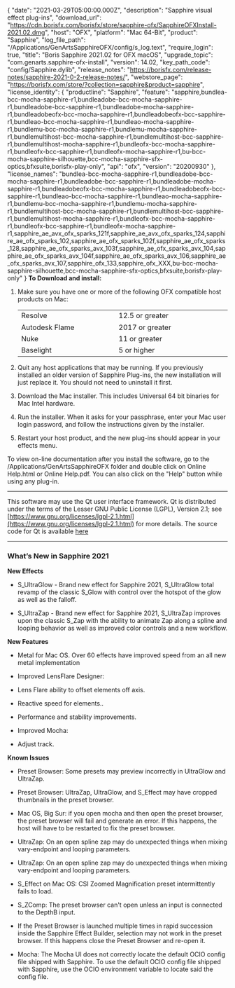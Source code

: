 {
  "date": "2021-03-29T05:00:00.000Z",
  "description": "Sapphire visual effect plug-ins",
  "download_url": "https://cdn.borisfx.com/borisfx/store/sapphire-ofx/SapphireOFXInstall-2021.02.dmg",
  "host": "OFX",
  "platform": "Mac 64-Bit",
  "product": "Sapphire",
  "log_file_path": "/Applications/GenArtsSapphireOFX/config/s_log.text",
  "require_login": true,
  "title": "Boris Sapphire 2021.02 for OFX macOS",
  "upgrade_topic": "com.genarts.sapphire-ofx-install",
  "version": 14.02,
  "key_path_code": "config/Sapphire.dylib",
  "release_notes": "https://borisfx.com/release-notes/sapphire-2021-0-2-release-notes/",
  "webstore_page": "https://borisfx.com/store/?collection=sapphire&product=sapphire",
  "license_identity": {
    "productline": "Sapphire",
    "feature": "sapphire,bundlea-bcc-mocha-sapphire-r1,bundleadobe-bcc-mocha-sapphire-r1,bundleadobe-bcc-sapphire-r1,bundleadobe-mocha-sapphire-r1,bundleadobeofx-bcc-mocha-sapphire-r1,bundleadobeofx-bcc-sapphire-r1,bundleao-bcc-mocha-sapphire-r1,bundleao-mocha-sapphire-r1,bundlemu-bcc-mocha-sapphire-r1,bundlemu-mocha-sapphire-r1,bundlemultihost-bcc-mocha-sapphire-r1,bundlemultihost-bcc-sapphire-r1,bundlemultihost-mocha-sapphire-r1,bundleofx-bcc-mocha-sapphire-r1,bundleofx-bcc-sapphire-r1,bundleofx-mocha-sapphire-r1,bu-bcc-mocha-sapphire-silhouette,bcc-mocha-sapphire-sfx-optics,bfxsuite,borisfx-play-only",
    "api": "ofx",
    "version": "20200930"
  },
  "license_names": "bundlea-bcc-mocha-sapphire-r1,bundleadobe-bcc-mocha-sapphire-r1,bundleadobe-bcc-sapphire-r1,bundleadobe-mocha-sapphire-r1,bundleadobeofx-bcc-mocha-sapphire-r1,bundleadobeofx-bcc-sapphire-r1,bundleao-bcc-mocha-sapphire-r1,bundleao-mocha-sapphire-r1,bundlemu-bcc-mocha-sapphire-r1,bundlemu-mocha-sapphire-r1,bundlemultihost-bcc-mocha-sapphire-r1,bundlemultihost-bcc-sapphire-r1,bundlemultihost-mocha-sapphire-r1,bundleofx-bcc-mocha-sapphire-r1,bundleofx-bcc-sapphire-r1,bundleofx-mocha-sapphire-r1,sapphire_ae_avx_ofx_sparks_121f,sapphire_ae_avx_ofx_sparks_124,sapphire_ae_ofx_sparks_102,sapphire_ae_ofx_sparks_102f,sapphire_ae_ofx_sparks_128,sapphire_ae_ofx_sparks_avx_103f,sapphire_ae_ofx_sparks_avx_104,sapphire_ae_ofx_sparks_avx_104f,sapphire_ae_ofx_sparks_avx_106,sapphire_ae_ofx_sparks_avx_107,sapphire_ofx_133,sapphire_ofx_XXX,bu-bcc-mocha-sapphire-silhouette,bcc-mocha-sapphire-sfx-optics,bfxsuite,borisfx-play-only"
}
**To Download and install:**

1. Make sure you have one or more of the following OFX compatible host products on Mac:

   <table border="0" cellpadding="0" cellspacing="0">

   <tbody>

   <tr>

   <td style="width: 355px;"><span style="line-height: 20.7999992370605px;">Resolve</span></td>

   <td style="width: 388px;"><span style="line-height: 20.7999992370605px;">12.5 or greater</span></td>

   </tr>

   <tr>

   <td style="width: 368px;">Autodesk Flame</td>

   <td style="width: 484px;">2017 or greater</td>

   </tr>

   <tr>

   <td style="width: 355px;">Nuke</td>

   <td style="width: 388px;">11 or greater</td>

   </tr>

   <tr>

   <td style="width: 355px;">Baselight   </td>

   <td style="width: 388px;">5 or higher</td>

   </tr>

   </tbody>

   </table>
2. Quit any host applications that may be running.
   If you previously installed an older version of Sapphire Plug-ins, the new installation will just replace it. You should not need to uninstall it first.
3. Download the Mac installer.
   This includes Universal 64 bit binaries for Mac Intel hardware.
4. Run the installer. When it asks for your passphrase, enter your Mac user login password, and follow the instructions given by the installer.
5. Restart your host product, and the new plug-ins should appear in your effects menu.

To view on-line documentation after you install the software, go to the /Applications/GenArtsSapphireOFX folder and double click on Online Help.html or Online Help.pdf. You can also click on the "Help" button while using any plug-in.

---

This software may use the Qt user interface framework. Qt is distributed under the terms of the Lesser GNU Public License (LGPL), Version 2.1; see [https://www.gnu.org/licenses/lgpl-2.1.html](https://www.gnu.org/licenses/lgpl-2.1.html) for more details. The source code for Qt is available [here](https://cdn.borisfx.com/borisfx/store/qt-everywhere-opensource-src-4.7.2.tar.gz)

<hr>


### What’s New in Sapphire 2021


**New Effects**

* S_UltraGlow - Brand new effect for Sapphire 2021, S_UltraGlow total revamp of the classic S_Glow with control over the hotspot of the glow as well as the falloff.

* S_UltraZap - Brand new effect for Sapphire 2021, S_UltraZap improves upon the classic S_Zap with the ability to animate Zap along a spline and looping behavior as well as improved color controls and a new workflow.


**New Features**

* Metal for Mac OS. Over 60 effects have improved speed from an all new metal implementation

* Improved LensFlare Designer:

* Lens Flare ability to offset elements off axis.

* Reactive speed for elements..

* Performance and stability improvements.

* Improved Mocha:

* Adjust track.


**Known Issues**

* Preset Browser: Some presets may preview incorrectly in UltraGlow and UltraZap.

* Preset Browser: UltraZap, UltraGlow, and S_Effect may have cropped thumbnails in the preset browser.

* Mac OS, Big Sur: if you open mocha and then open the preset browser, the preset browser will fail and generate an error. If this happens, the host will have to be restarted to fix the preset browser.

* UltraZap: On an open spline zap may do unexpected things when mixing vary-endpoint and looping parameters.

* UltraZap: On an open spline zap may do unexpected things when mixing vary-endpoint and looping parameters.

* S_Effect on Mac OS: CSI Zoomed Magnification preset intermittently fails to load.

* S_ZComp: The preset browser can't open unless an input is connected to the DepthB input.

* If the Preset Browser is launched multiple times in rapid succession inside the Sapphire Effect Builder, selection may not work in the preset browser. If this happens close the Preset Browser and re-open it.

* Mocha: The Mocha UI does not correctly locate the default OCIO config file shipped with Sapphire. To use the default OCIO config file shipped with Sapphire, use the OCIO environment variable to locate said the config file.

